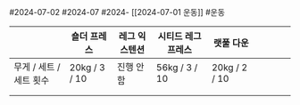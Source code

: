 #2024-07-02 #2024-07 #2024- [[2024-07-01 운동]]
#운동 


|                 | 숄더 프레스        | 레그 익스텐션 | 시티드 레그 프레스    | 랫풀 다운         |     |     |     |     |
| --------------- | ------------- | ------- | ------------- | ------------- | --- | --- | --- | --- |
| 무게 / 세트 / 세트 횟수 | 20kg / 3 / 10 | 진행 안 함  | 56kg / 3 / 10 | 20kg / 2 / 10 |     |     |     |     |
|                 |               |         |               |               |     |     |     |     |
|                 |               |         |               |               |     |     |     |     |

